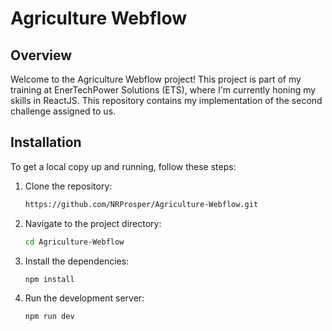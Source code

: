 # Agriculture Webflow

## Overview
Welcome to the Agriculture Webflow project! This project is part of my training at EnerTechPower Solutions (ETS), where I'm currently honing my skills in ReactJS. This repository contains my implementation of the second challenge assigned to us.

## Installation

To get a local copy up and running, follow these steps:

1. Clone the repository:
    ```sh
    https://github.com/NRProsper/Agriculture-Webflow.git
    ```

2. Navigate to the project directory:
    ```sh
    cd Agriculture-Webflow
    ```

3. Install the dependencies:
    ```sh
    npm install
    ```
4. Run the development server:
    ```sh
    npm run dev
    ```